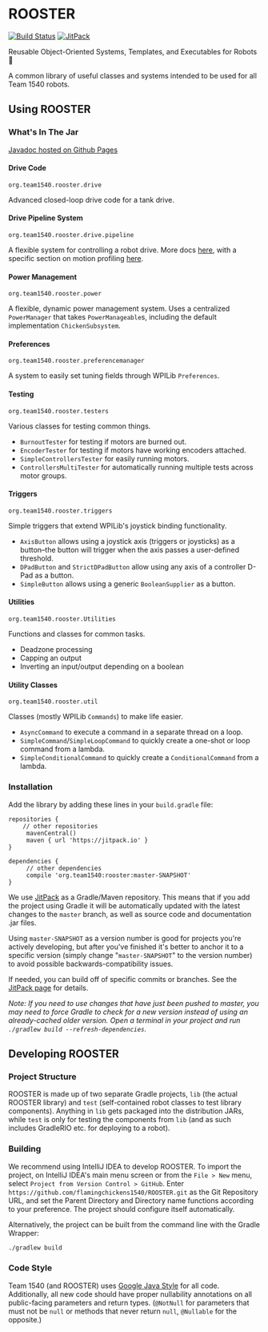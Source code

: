 # ROOSTER 
[![Build Status](https://travis-ci.org/flamingchickens1540/ROOSTER.svg?branch=master)](https://travis-ci.org/flamingchickens1540/ROOSTER)
[![JitPack](https://jitpack.io/v/org.team1540/rooster.svg)](https://jitpack.io/#org.team1540/rooster)

Reusable Object-Oriented Systems, Templates, and Executables for Robots 🐓

A common library of useful classes and systems intended to be used for all Team 1540 robots.

## Using ROOSTER

### What's In The Jar

[Javadoc hosted on Github Pages](https://flamingchickens1540.github.io/ROOSTER)

#### Drive Code

`org.team1540.rooster.drive`

Advanced closed-loop drive code for a tank drive.

#### Drive Pipeline System

`org.team1540.rooster.drive.pipeline`

A flexible system for controlling a robot drive. More docs [here](docs/Drive%20Pipelines.md), with a specific section on motion profiling [here](docs/Motion%20Profiling.md).

#### Power Management

`org.team1540.rooster.power`

A flexible, dynamic power management system. Uses a centralized `PowerManager` that takes `PowerManageable`s, including the default implementation `ChickenSubsystem`.

#### Preferences

`org.team1540.rooster.preferencemanager`

A system to easily set tuning fields through WPILib `Preferences`.

#### Testing

`org.team1540.rooster.testers`

Various classes for testing common things.
- `BurnoutTester` for testing if motors are burned out.
- `EncoderTester` for testing if motors have working encoders attached.
- `SimpleControllersTester` for easily running motors.
- `ControllersMultiTester` for automatically running multiple tests across motor groups.

#### Triggers

`org.team1540.rooster.triggers`

Simple triggers that extend WPILib's joystick binding functionality. 

- `AxisButton` allows using a joystick axis (triggers or joysticks) as a button–the button will trigger when the axis passes a user-defined threshold.
- `DPadButton` and `StrictDPadButton` allow using any axis of a controller D-Pad as a button.
- `SimpleButton` allows using a generic `BooleanSupplier` as a button.

#### Utilities

`org.team1540.rooster.Utilities`

Functions and classes for common tasks.

- Deadzone processing
- Capping an output
- Inverting an input/output depending on a boolean

#### Utility Classes

`org.team1540.rooster.util`

Classes (mostly WPILib `Commands`) to make life easier.

- `AsyncCommand` to execute a command in a separate thread on a loop.
- `SimpleCommand`/`SimpleLoopCommand` to quickly create a one-shot or loop command from a lambda.
- `SimpleConditionalCommand` to quickly create a `ConditionalCommand` from a lambda.

### Installation

Add the library by adding these lines in your `build.gradle` file:

```Gradle
repositories {
	// other repositories
     mavenCentral()
     maven { url 'https://jitpack.io' }
}

dependencies {
     // other dependencies
     compile 'org.team1540:rooster:master-SNAPSHOT'
}
```

We use [JitPack](https://jitpack.io) as a Gradle/Maven repository. This means that if you add the project using Gradle it will be automatically updated with the latest changes to the `master` branch, as well as source code and documentation .jar files.

Using `master-SNAPSHOT` as a version number is good for projects you're actively developing, but after you've finished it's better to anchor it to a specific version (simply change "`master-SNAPSHOT`" to the version number) to avoid possible backwards-compatibility issues.

If needed, you can build off of specific commits or branches. See the [JitPack page](https://jitpack.io/#org.team1540/rooster) for details.

_Note: If you need to use changes that have just been pushed to master, you may need to force Gradle to check for a new version instead of using an already-cached older version.  Open a terminal in your project and run `./gradlew build --refresh-dependencies`._

## Developing ROOSTER

### Project Structure

ROOSTER is made up of two separate Gradle projects, `lib` (the actual ROOSTER library) and `test` (self-contained robot classes to test library components). Anything in `lib` gets packaged into the distribution JARs, while `test` is only for testing the components from `lib` (and as such includes GradleRIO etc. for deploying to a robot).

### Building

We recommend using IntelliJ IDEA to develop ROOSTER. To import the project, on IntelliJ IDEA's main menu screen or from the `File > New` menu, select `Project from Version Control > GitHub`. Enter `https://github.com/flamingchickens1540/ROOSTER.git` as the Git Repository URL, and set the Parent Directory and Directory name functions according to your preference. The project should configure itself automatically.

Alternatively, the project can be built from the command line with the Gradle Wrapper:

```bash
./gradlew build
```

### Code Style

Team 1540 (and ROOSTER) uses [Google Java Style](https://google.github.io/styleguide/javaguide.html) for all code. Additionally, all new code should have proper nullability annotations on all public-facing parameters and return types. (`@NotNull` for parameters that must not be `null` or methods that never return `null`, `@Nullable` for the opposite.)
